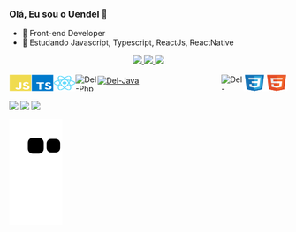 ### Olá, Eu sou o Uendel 👋

- 👾 Front-end Developer
- 🌱 Estudando Javascript, Typescript, ReactJs, ReactNative


<div align="center">
  <a href="https://github.com/uendelpapa">
  <img height="180rem" src="https://github-readme-stats.vercel.app/api?username=uendelpapa&show_icons=true&theme=radical" />
  <img height="180em" src="https://github-readme-stats.vercel.app/api?username=uendelpapa&show_icons=true&theme=merko&include_all_commits=true&count_private=true"/>
  <img height="180em" src="https://github-readme-stats.vercel.app/api/top-langs/?username=uendelpapa&layout=compact&langs_count=7&theme=merko"/>
</div>

<div style="display: inline_block"><br>
  <img align="left" alt="Del-Js" height="30" width="40" src="https://raw.githubusercontent.com/devicons/devicon/master/icons/javascript/javascript-plain.svg">
  <img align="left" alt="Del-Ts" height="30" width="40" src="https://raw.githubusercontent.com/devicons/devicon/master/icons/typescript/typescript-plain.svg">
  <img align="left" alt="Del-React" height="30" width="40" src="https://raw.githubusercontent.com/devicons/devicon/master/icons/react/react-original.svg">
  <img align="left" alt="Del-Php" height="30" width="40" src="https://cdn.jsdelivr.net/gh/devicons/devicon/icons/php/php-plain.svg">
  <img align="right" alt="Del-HTML" height="30" width="40" src="https://raw.githubusercontent.com/devicons/devicon/master/icons/html5/html5-original.svg">
  <img align="right" alt="Del-CSS" height="30" width="40" src="https://raw.githubusercontent.com/devicons/devicon/master/icons/css3/css3-original.svg">
  <img align="center" alt="Del-Java" height="30" width="40" src="https://cdn.jsdelivr.net/gh/devicons/devicon/icons/java/java-original-wordmark.svg" >
  <img align="right" alt="Del-Bootstrap" height="30" width="40" src="https://cdn.jsdelivr.net/gh/devicons/devicon/icons/bootstrap/bootstrap-original-wordmark.svg">
  
  ##
  
<div> 
  
  
  <a href="https://instagram.com/hikari.up" target="_blank"><img src="https://img.shields.io/badge/-Instagram-%23E4405F?style=for-the-badge&logo=instagram&logoColor=white" target="_blank"></a>
  <a href = "uendelpapa@gmail.com"><img src="https://img.shields.io/badge/-Gmail-%23333?style=for-the-badge&logo=gmail&logoColor=white" target="_blank"></a>
  <a href="https://www.linkedin.com/in/uendel-papa-1b6294211/" target="_blank"><img src="https://img.shields.io/badge/-LinkedIn-%230077B5?style=for-the-badge&logo=linkedin&logoColor=white" target="_blank"></a> 
  
  ![Snake animation](https://github.com/uendelpapa/uendelpapa/blob/output/github-contribution-grid-snake.svg)     
 
</div>
        
   
    

